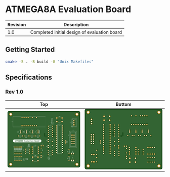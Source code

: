 # ATMEGA8A Evaluation Board

| Revision | Description                                  |
| -------- | -------------------------------------------- |
| 1.0      | Completed initial design of evaluation board |

## Getting Started

```bash
cmake -S . -B build -G "Unix Makefiles"
```

## Specifications

### Rev 1.0

| Top                                | Bottom                                   |
| ---------------------------------- | ---------------------------------------- |
| ![Board Top Layer](images/top.svg) | ![Board Bottom Layer](images/bottom.svg) |
